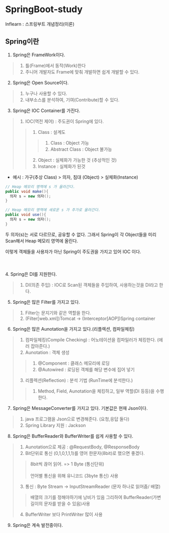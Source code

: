 # SpringBoot-study

Inflearn : 스프링부트 개념정리(이론)

## Spring이란
1. Spring은 FrameWork이다.
> 1. 틀(Frame)에서 동작(Work)한다
> 2. 주니어 개발자도 Frame에 맞춰 개발하면 쉽게 개발할 수 있다.
2. Spring은 Open Source이다.
> 1. 누구나 사용할 수 있다.
> 2. 내부소스를 분석하여, 기여(Contribute)할 수 있다.
3. Spring은 IOC Container를 가진다.
> 1. IOC(역전 제어) : 주도권이 Spring에 있다.
>> 1. Class : 설계도
>>> 1. Class : Object 가능
>>> 2. Abstract Class : Object 불가능
>> 2. Object : 실체화가 가능한 것 (추상적인 것)
>> 3. Instance : 실체화가 된것
* 예시 : 가구(추상 Class) > 의자, 침대 (Object) > 실체화(Instance)

```java
// Heap 메모리 영역에 s 가 올라간다.
public void make(){ 
  의자 s = new 의자();
} 
```
```java
// Heap 메모리 영역에 새로운 s 가 추가로 올라간다.
public void use(){ 
  의자 s = new 의자();
} 
```
두 의자(s)는 서로 다르므로, 공유할 수 없다. 그래서 Spring이 각 Object들을 미리 Scan해서 Heap 메모리 영역에 올린다.

이렇게 객체들을 사용자가 아닌 Spring이 주도권을 가지고 있어 IOC 이다.
<br></br>
<br></br>
4. Spring은 DI를 지원한다.
> 1. DI(의존 주입) : IOC로 Scan된 객체들을 주입하여, 사용하는것을 DI라고 한다.
5. Spring은 많은 Filter를 가지고 있다.
> 1. Filter는 문지기와 같은 역할을 한다.
> 2. (Filter[web.xml])Tomcat -> (Interceptor[AOP])Spring container
6. Spring은 많은 Aunotation을 가지고 있다.(리플렉션, 컴파일체킹)
> 1. 컴파일체킹(Compile Checking) : 어노테이션을 컴파일러가 체킹한다. (에러 잡아준다.)
> 2. Aunotation : 객체 생성
>> 1. @Component : 클래스 메모리에 로딩
>> 2. @Autowired : 로딩된 객체를 해당 변수에 집어 넣기
> 3. 리플렉션(Reflection) : 분석 기법 (RunTime에 분석한다.)
>> 1. Method, Field, Aunotation을 체킹하고, 일부 역할(DI 등등)을 수행한다.
7. Spring은 MessageConverter를 가지고 있다. 기본값은 현재 Json이다.
> 1. java 프로그램을 Json으로 변경해준다. (요청,응답 둘다)
> 2. Spring Library 지원 : Jackson
8. Spring은 BufferReader와 BufferWriter를 쉽게 사용할 수 있다.
> 1. Aunotation으로 제공 : @RequestBody, @ResponseBody
> 2. Bit단위로 통신 (0,1,0,1,1,1)를 영어 한문자(8bit)로 했으면 좋겠다.
>> 8bit씩 끊어 읽어. => 1 Byte (통신단위)<br></br>
>> 언어별 통신을 위해 유니코드 (3byte 통신) 사용
> 3. 통신 : Byte Stream -> InputStreamReader (문자 하나로 읽어줌/ 배열) 
>> 배열의 크기를 정해야하기에 낭비가 있음
>> 그리하여 BufferReader(가변길이의 문자를 받을 수 있음)사용
> 4. BufferWriter 보다 PrintWriter 많이 사용
9. Spring은 계속 발전중이다.
